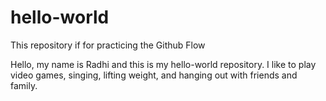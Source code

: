 # hello-world
This repository if for practicing the Github Flow

Hello, my name is Radhi and this is my hello-world repository. I like to play video games, singing, lifting weight, and hanging out with friends and family. 

